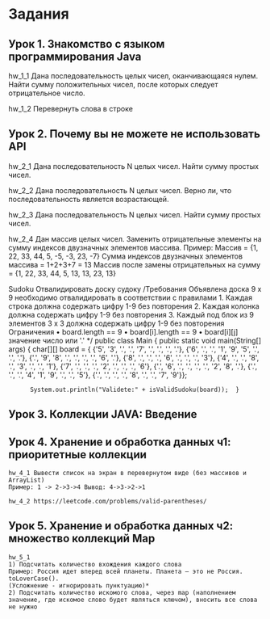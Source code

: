 # Задания

## Урок 1. Знакомство с языком программирования Java

  hw_1_1 Дана последовательность целых чисел, оканчивающаяся нулем. Найти сумму положительных чисел, после которых следует отрицательное число.
  
  hw_1_2 Перевернуть слова в строке
  
## Урок 2. Почему вы не можете не использовать API

  hw_2_1 Дана последовательность N целых чисел. Найти сумму простых чисел.
  
  hw_2_2 Дана последовательность N целых чисел. Верно ли, что последовательность является возрастающей.
  
  hw_2_3 Дана последовательность N целых чисел. Найти сумму простых чисел.
  
  hw_2_4 Дан массив целых чисел. Заменить отрицательные элементы на сумму индексов двузначных элементов массива.
      Пример:
      Массив = {1, 22, 33, 44, 5, -5, -3, 23, -7}
      Сумма индексов двузначных элементов массива = 1+2+3+7 = 13
      Массив после замены отрицательных на сумму = {1, 22, 33, 44, 5, 13, 13, 23, 13}
  
  Sudoku Отвалидировать доску судоку
      /Требования
      Объявлена доска 9 x 9 необходимо отвалидировать в соответствии с правилами
      1. Каждая строка должна содержать цифру 1-9 без повторения
      2. Каждая колонка должна содержать цифру 1-9 без повторения
      3. Каждый под блок из 9 элементов 3 x 3 должна содержать цифру 1-9 без повторения
      Ограничения
      • board.length == 9
      • board[i].length == 9
      • board[i][j] значение число или '.'
      */
      public class Main {
      public static void main(String[] args) {
      char[][] board = {
      {'5', '3', '.', '.', '7', '.', '.', '.', '.'},
      {'6', '.', '.', '1', '9', '5', '.', '.', '.'},
      {'.', '9', '8', '.', '.', '.', '.', '6', '.'},
      {'8', '.', '.', '.', '6', '.', '.', '.', '3'},
      {'4', '.', '.', '8', '.', '3', '.', '.', '1'},
      {'7', '.', '.', '.', '2', '.', '.', '.', '6'},
      {'.', '6', '.', '.', '.', '.', '2', '8', '.'},
      {'.', '.', '.', '4', '1', '9', '.', '.', '5'},
      {'.', '.', '.', '.', '8', '.', '.', '7', '9'}};

          System.out.println("Validete:" + isValidSudoku(board));  }

## Урок 3. Коллекции JAVA: Введение

## Урок 4. Хранение и обработка данных ч1: приоритетные коллекции
    
    hw_4_1 Вывести список на экран в перевернутом виде (без массивов и ArrayList) 
    Пример: 1 -> 2->3->4 Вывод: 4->3->2->1
    
    hw_4_2 https://leetcode.com/problems/valid-parentheses/

## Урок 5. Хранение и обработка данных ч2: множество коллекций Map

    hw_5_1
    1) Подсчитать количество вхождения каждого слова 
    Пример: Россия идет вперед всей планеты. Планета — это не Россия. toLoverCase(). 
    (Усложнение - игнорировать пунктуацию)*
    2) Подсчитать количество искомого слова, через map (наполнением значение, где искомое слово будет являться ключом), вносить все слова не нужно
